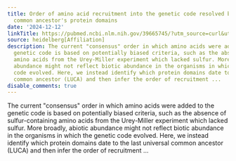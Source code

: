 ```yaml
---
title: Order of amino acid recruitment into the genetic code resolved by last universal
  common ancestor's protein domains
date: '2024-12-12'
linkTitle: https://pubmed.ncbi.nlm.nih.gov/39665745/?utm_source=curl&utm_medium=rss&utm_campaign=pubmed-2&utm_content=1FakS-2QOkCT8HsMOQP1bCRQ4YzyumYOmxmF0moLsQ3dFB1E9V&fc=20220326224207&ff=20241212174419&v=2.18.0.post9+e462414
source: heidelberg[Affiliation]
description: The current "consensus" order in which amino acids were added to the
  genetic code is based on potentially biased criteria, such as the absence of sulfur-containing
  amino acids from the Urey-Miller experiment which lacked sulfur. More broadly, abiotic
  abundance might not reflect biotic abundance in the organisms in which the genetic
  code evolved. Here, we instead identify which protein domains date to the last universal
  common ancestor (LUCA) and then infer the order of recruitment ...
disable_comments: true
---
```

The current "consensus" order in which amino acids were added to the genetic code is based on potentially biased criteria, such as the absence of sulfur-containing amino acids from the Urey-Miller experiment which lacked sulfur. More broadly, abiotic abundance might not reflect biotic abundance in the organisms in which the genetic code evolved. Here, we instead identify which protein domains date to the last universal common ancestor (LUCA) and then infer the order of recruitment ...